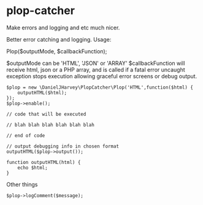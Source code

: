 # plop-catcher
Make errors and logging and etc much nicer.

Better error catching and logging. Usage:

Plop($outputMode, $callbackFunction);

$outputMode can be 'HTML', 'JSON' or 'ARRAY'
$callbackFunction will receive html, json or a PHP array, and is called if a fatal error uncaught exception stops execution allowing graceful error screens or debug output.

~~~~
$plop = new \DanielJHarvey\PlopCatcher\Plop('HTML',function($html) {
    outputHTML($html);
});
$plop->enable();

// code that will be executed

// blah blah blah blah blah blah

// end of code

// output debugging info in chosen format
outputHTML($plop->output());

function outputHTML(html) {
    echo $html;
}
~~~~

Other things

~~~~
$plop->logComment($message);
~~~~
